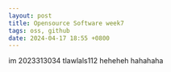 ```yaml
---
layout: post
title: Opensource Software week7
tags: oss, github
date: 2024-04-17 18:55 +0800
---
```


im 2023313034 tlawlals112
heheheh
hahahaha
